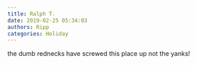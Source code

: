 ```yaml
---
title: Ralph T.
date: 2019-02-25 05:34:03
authors: Ripp
categories: Holiday
---
```


 the dumb rednecks have screwed this place up not the yanks!